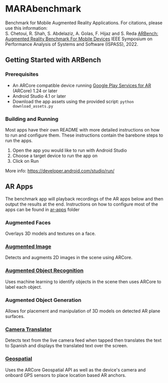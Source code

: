 # MARAbenchmark
Benchmark for Mobile Augmented Reality Applications. For citations, please use this information:\
S. Chetoui, R. Shah, S. Abdelaziz, A. Golas, F. Hijaz and S. Reda
[ARBench: Augmented Reality Benchmark For Mobile Devices](https://ieeexplore.ieee.org/abstract/document/9804625/)
IEEE Symposium on Performance Analysis of Systems and Software (ISPASS), 2022.

## Getting Started with ARBench

### Prerequisites
 * An ARCore compatible device running [Google Play Services for AR](https://play.google.com/store/apps/details?id=com.google.ar.core) (ARCore) 1.24 or later
 * Android Studio 4.1 or later
 * Download the app assets using the provided script:
```python download_assets.py```

### Building and Running
Most apps have their own README with more detailed instructions on how to run and configure them. These instructions contain the barebone steps to run the apps.
1. Open the app you would like to run with Android Studio
2. Choose a target device to run the app on
3. Click on Run

More info: https://developer.android.com/studio/run/

## AR Apps
The benchmark app will playback recordings of the AR apps below and then output the results at the end. Instructions on how to configure most of the apps can be found in [ar-apps](https://github.com/scale-lab/ARBench/tree/main/ar-apps) folder

### Augmented Faces
Overlays 3D models and textures on a face.

### [Augmented Image](https://github.com/scale-lab/ARBench/tree/main/ar-apps/augmented_image)
Detects and augments 2D images in the scene using ARCore.

### [Augmented Object Recognition](https://github.com/scale-lab/ARBench/tree/main/ar-apps/augmented_object_recognition)
Uses machine learning to identify objects in the scene then uses ARCore to label each object.

### Augmented Object Generation
Allows for placement and manipulation of 3D models on detected AR plane surfaces.

### [Camera Translator](https://github.com/scale-lab/ARBench/tree/main/ar-apps/camera_translator)
Detects text from the live camera feed when tapped then translates the text to Spanish and displays the translated text over the screen.

### [Geospatial](https://github.com/scale-lab/ARBench/tree/main/ar-apps/geospatial)
Uses the ARCore Geospatial API as well as the device's camera and onboard GPS sensors to place location based AR anchors.